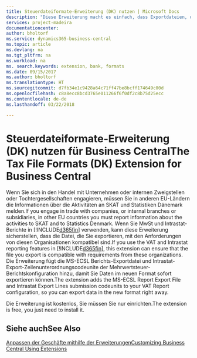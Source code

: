 ```yaml
---
title: Steuerdateiformate-Erweiterung (DK) nutzen | Microsoft Docs
description: "Diese Erweiterung macht es einfach, dass Exportdateien, die vorformatiert sind, den Bankbedingungen für elektronische Posten erfüllen."
services: project-madeira
documentationcenter: 
author: bholtorf
ms.service: dynamics365-business-central
ms.topic: article
ms.devlang: na
ms.tgt_pltfrm: na
ms.workload: na
ms. search.keywords: extension, bank, formats
ms.date: 09/15/2017
ms.author: bholtorf
ms.translationtype: HT
ms.sourcegitcommit: d7fb34e1c9428a64c71ff47be8bcff174649c00d
ms.openlocfilehash: c8a8ecc8bcd3765e011266f6f0df2c8b75d25ecc
ms.contentlocale: de-de
ms.lasthandoff: 03/22/2018

---
```


# <a name="the-tax-file-formats-dk-extension-for-business-central"></a><span data-ttu-id="b94fc-103">Steuerdateiformate-Erweiterung (DK) nutzen für Business Central</span><span class="sxs-lookup"><span data-stu-id="b94fc-103">The Tax File Formats (DK) Extension for Business Central</span></span>
<span data-ttu-id="b94fc-104">Wenn Sie sich in den Handel mit Unternehmen oder internen Zweigstellen oder Tochtergesellschaften engagieren, müssen Sie in anderen EU-Ländern die Informationen über die Aktivitäten an SKAT und Statistiken Dänemark melden.</span><span class="sxs-lookup"><span data-stu-id="b94fc-104">If you engage in trade with companies, or internal branches or subsidiaries, in other EU countries you must report information about the activities to SKAT and to Statistics Denmark.</span></span> <span data-ttu-id="b94fc-105">Wenn Sie MwSt und Intrastat-Berichte in [!INCLUDE[d365fin](includes/d365fin_md.md)] verwenden, kann diese Erweiterung sicherstellen, dass die Datei, die Sie exportieren, mit den Anforderungen von diesen Organisationen kompatibel sind.</span><span class="sxs-lookup"><span data-stu-id="b94fc-105">If you use the VAT and Intrastat reporting features in [!INCLUDE[d365fin](includes/d365fin_md.md)], this extension can ensure that the file you export is compatible with requirements from these organizations.</span></span> <span data-ttu-id="b94fc-106">Die Erweiterung fügt die MS-ECSL Berichts-Exportdatei und Intrastat-Export-Zeilenunterordnungscodeunite der Mehrwertsteuer-Berichtskonfiguration hinzu, damit Sie Daten im neuen Format sofort exportieren können.</span><span class="sxs-lookup"><span data-stu-id="b94fc-106">The extension adds the MS-ECSL Report Export File and Intrastat Export Lines submission codeunits to your VAT Report configuration, so you can export data in the new format right away.</span></span>

<span data-ttu-id="b94fc-107">Die Erweiterung ist kostenlos, Sie müssen Sie nur einrichten.</span><span class="sxs-lookup"><span data-stu-id="b94fc-107">The extension is free, you just need to install it.</span></span>

## <a name="see-also"></a><span data-ttu-id="b94fc-108">Siehe auch</span><span class="sxs-lookup"><span data-stu-id="b94fc-108">See Also</span></span>
[<span data-ttu-id="b94fc-109">Anpassen der Geschäfte mithilfe der Erweiterungen</span><span class="sxs-lookup"><span data-stu-id="b94fc-109">Customizing Business Central Using Extensions</span></span>](ui-extensions.md)

